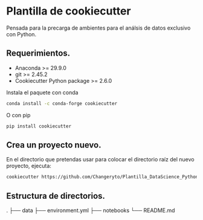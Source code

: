 # Plantilla de cookiecutter

Pensada para la precarga de ambientes para el análsis de datos exclusivo con Python.

## Requerimientos.
- Anaconda >= 29.9.0
- git >= 2.45.2
- Cookiecutter Python package >= 2.6.0

Instala el paquete con conda
```sh
conda install -c conda-forge cookiecutter
```

O con pip
```sh
pip install cookiecutter
```

## Crea un proyecto nuevo.

En el directorio que pretendas usar para colocar el directorio raíz del nuevo proyecto, ejecuta:
```sh
cookiecutter https://github.com/Changeryto/Plantilla_DataScience_Python.git
```

## Estructura de directorios.

.
├── data
├── environment.yml
├── notebooks
└── README.md


